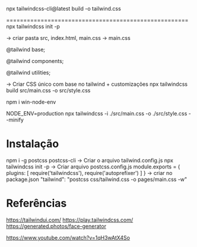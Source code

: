 npx tailwindcss-cli@latest build -o tailwind.css

=====================================================
npx tailwindcss init -p

-> criar pasta src, index.html, main.css
-> main.css

@tailwind base;

@tailwind components;

@tailwind utilities;


-> Criar CSS único com base no tailwind + customizações
npx tailwindcss build src/main.css -o src/style.css

npm i win-node-env

NODE_ENV=production npx tailwindcss -i ./src/main.css -o ./src/style.css --minify


Instalação
==========
npm i -g postcss postcss-cli
-> Criar o arquivo tailwind.config.js
npx tailwindcss init -p
-> Criar arquivo postcss.config.js
module.exports = {
  plugins: [
    require('tailwindcss'),
    require('autoprefixer')
  ]
}
-> criar no package.json
 "tailwind": "postcss css/tailwind.css -o pages/main.css -w"




Referências
===========
https://tailwindui.com/
https://play.tailwindcss.com/
https://generated.photos/face-generator

https://www.youtube.com/watch?v=1qH3wAtX4So